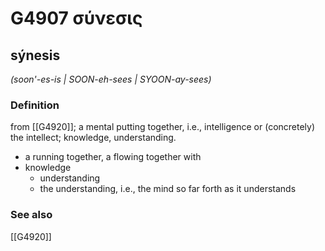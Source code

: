 # G4907 σύνεσις

## sýnesis

_(soon'-es-is | SOON-eh-sees | SYOON-ay-sees)_

### Definition

from [[G4920]]; a mental putting together, i.e., intelligence or (concretely) the intellect; knowledge, understanding.

- a running together, a flowing together with
- knowledge
  - understanding
  - the understanding, i.e., the mind so far forth as it understands

### See also

[[G4920]]

